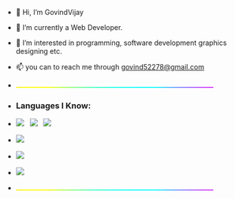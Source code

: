 - 👋 Hi, I’m GovindVijay
- 🌱 I’m currently a Web Developer.
- 👀 I’m interested in programming, software development graphics designing etc.
- 📫 you can to reach me through  govind52278@gmail.com
- ![](https://raw.githubusercontent.com/M3BIONIX/M3BIONIX/main/Assets/Rainbow.gif)
- <h3>Languages I Know:</h3>
- ![](https://img.shields.io/badge/HTML5-E34F26?style=for-the-badge&logo=html5&logoColor=white) &nbsp; ![](https://img.shields.io/badge/CSS3-1572B6?style=for-the-badge&logo=css3&logoColor=white) &nbsp;  ![](https://img.shields.io/badge/Python-FFD43B?style=for-the-badge&logo=python&logoColor=blue)


- ![](https://github-readme-stats.vercel.app/api?username=Govindv7555&show_icons=true&theme=tokyonight)
- ![](https://github-readme-stats.vercel.app/api/top-langs/?username=Govindv7555)
- ![](https://github-readme-streak-stats.herokuapp.com/?user=Govindv7555)
- ![](https://raw.githubusercontent.com/M3BIONIX/M3BIONIX/main/Assets/Rainbow.gif)
<!---
GovindVijay/GovindVijay is a ✨ special ✨ repository because its `README.md` (this file) appears on your GitHub profile.
You can click the Preview link to take a look at your changes.
--->
